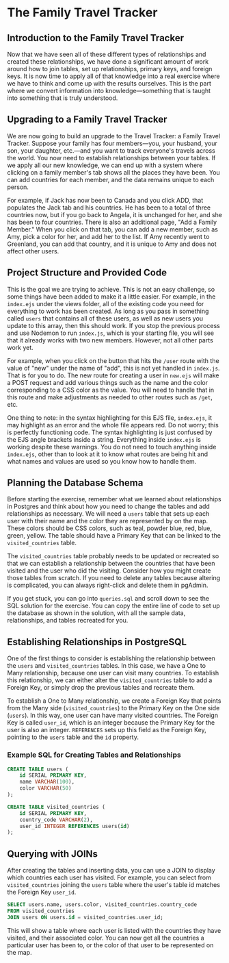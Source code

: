 # The Family Travel Tracker

## Introduction to the Family Travel Tracker

Now that we have seen all of these different types of relationships and created these relationships, we have done a significant amount of work around how to join tables, set up relationships, primary keys, and foreign keys. It is now time to apply all of that knowledge into a real exercise where we have to think and come up with the results ourselves. This is the part where we convert information into knowledge—something that is taught into something that is truly understood.

## Upgrading to a Family Travel Tracker

We are now going to build an upgrade to the Travel Tracker: a Family Travel Tracker. Suppose your family has four members—you, your husband, your son, your daughter, etc.—and you want to track everyone's travels across the world. You now need to establish relationships between your tables. If we apply all our new knowledge, we can end up with a system where clicking on a family member's tab shows all the places they have been. You can add countries for each member, and the data remains unique to each person.

For example, if Jack has now been to Canada and you click ADD, that populates the Jack tab and his countries. He has been to a total of three countries now, but if you go back to Angela, it is unchanged for her, and she has been to four countries. There is also an additional page, "Add a Family Member." When you click on that tab, you can add a new member, such as Amy, pick a color for her, and add her to the list. If Amy recently went to Greenland, you can add that country, and it is unique to Amy and does not affect other users.

## Project Structure and Provided Code

This is the goal we are trying to achieve. This is not an easy challenge, so some things have been added to make it a little easier. For example, in the `index.ejs` under the views folder, all of the existing code you need for everything to work has been created. As long as you pass in something called `users` that contains all of these users, as well as new users you update to this array, then this should work. If you stop the previous process and use Nodemon to run `index.js`, which is your starting file, you will see that it already works with two new members. However, not all other parts work yet.

For example, when you click on the button that hits the `/user` route with the value of "new" under the name of "add", this is not yet handled in `index.js`. That is for you to do. The new route for creating a user in `new.ejs` will make a POST request and add various things such as the name and the color corresponding to a CSS color as the value. You will need to handle that in this route and make adjustments as needed to other routes such as `/get`, etc.

One thing to note: in the syntax highlighting for this EJS file, `index.ejs`, it may highlight as an error and the whole file appears red. Do not worry; this is perfectly functioning code. The syntax highlighting is just confused by the EJS angle brackets inside a string. Everything inside `index.ejs` is working despite these warnings. You do not need to touch anything inside `index.ejs`, other than to look at it to know what routes are being hit and what names and values are used so you know how to handle them.

## Planning the Database Schema

Before starting the exercise, remember what we learned about relationships in Postgres and think about how you need to change the tables and add relationships as necessary. We will need a `users` table that sets up each user with their name and the color they are represented by on the map. These colors should be CSS colors, such as teal, powder blue, red, blue, green, yellow. The table should have a Primary Key that can be linked to the `visited_countries` table.

The `visited_countries` table probably needs to be updated or recreated so that we can establish a relationship between the countries that have been visited and the user who did the visiting. Consider how you might create those tables from scratch. If you need to delete any tables because altering is complicated, you can always right-click and delete them in pgAdmin.

If you get stuck, you can go into `queries.sql` and scroll down to see the SQL solution for the exercise. You can copy the entire line of code to set up the database as shown in the solution, with all the sample data, relationships, and tables recreated for you.

## Establishing Relationships in PostgreSQL

One of the first things to consider is establishing the relationship between the `users` and `visited_countries` tables. In this case, we have a One to Many relationship, because one user can visit many countries. To establish this relationship, we can either alter the `visited_countries` table to add a Foreign Key, or simply drop the previous tables and recreate them.

To establish a One to Many relationship, we create a Foreign Key that points from the Many side (`visited_countries`) to the Primary Key on the One side (`users`). In this way, one user can have many visited countries. The Foreign Key is called `user_id`, which is an integer because the Primary Key for the user is also an integer. `REFERENCES` sets up this field as the Foreign Key, pointing to the `users` table and the `id` property.

### Example SQL for Creating Tables and Relationships

```sql
CREATE TABLE users (
    id SERIAL PRIMARY KEY,
    name VARCHAR(100),
    color VARCHAR(50)
);

CREATE TABLE visited_countries (
    id SERIAL PRIMARY KEY,
    country_code VARCHAR(2),
    user_id INTEGER REFERENCES users(id)
);
```

## Querying with JOINs

After creating the tables and inserting data, you can use a JOIN to display which countries each user has visited. For example, you can select from `visited_countries` joining the `users` table where the user's table id matches the Foreign Key `user_id`.

```sql
SELECT users.name, users.color, visited_countries.country_code
FROM visited_countries
JOIN users ON users.id = visited_countries.user_id;
```

This will show a table where each user is listed with the countries they have visited, and their associated color. You can now get all the countries a particular user has been to, or the color of that user to be represented on the map.

